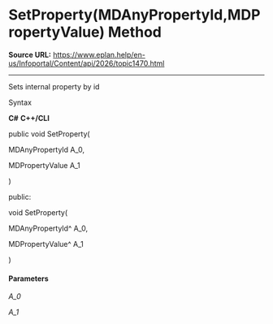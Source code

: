 # SetProperty(MDAnyPropertyId,MDPropertyValue) Method

**Source URL:** https://www.eplan.help/en-us/Infoportal/Content/api/2026/topic1470.html

---

Sets internal property by id

Syntax

**C#**
**C++/CLI**


public void SetProperty( 

   MDAnyPropertyId A_0,

   MDPropertyValue A_1

)

public:

void SetProperty( 

   MDAnyPropertyId^ A_0,

   MDPropertyValue^ A_1

)


#### Parameters

*A\_0*


*A\_1*
